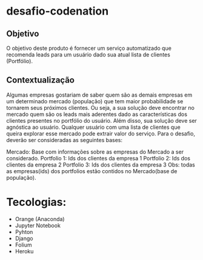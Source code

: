 # desafio-codenation
## Objetivo
O objetivo deste produto é fornecer um serviço automatizado que recomenda leads para um usuário dado sua atual lista de clientes (Portfólio).

## Contextualização
Algumas empresas gostariam de saber quem são as demais empresas em um determinado mercado (população) que tem maior probabilidade se tornarem seus próximos clientes. Ou seja, a sua solução deve encontrar no mercado quem são os leads mais aderentes dado as características dos clientes presentes no portfólio do usuário. Além disso, sua solução deve ser agnóstica ao usuário. Qualquer usuário com uma lista de clientes que queira explorar esse mercado pode extrair valor do serviço. Para o desafio, deverão ser consideradas as seguintes bases:

Mercado: Base com informações sobre as empresas do Mercado a ser considerado.
Portfolio 1: Ids dos clientes da empresa 1
Portfolio 2: Ids dos clientes da empresa 2
Portfolio 3: Ids dos clientes da empresa 3
Obs: todas as empresas(ids) dos portfolios estão contidos no Mercado(base de população).

# Tecologias:

- Orange (Anaconda)
- Jupyter Notebook
- Pyhton 
- Django
- Folium 
- Heroku
